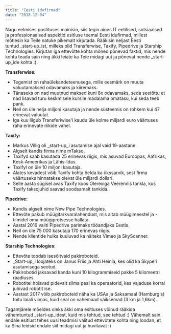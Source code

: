 ```yaml
---
title: "Eesti idufirmad"
date: "2018-12-04"
---
```


Nagu eelmises postituses mainisin, siis tegin aines IT eetilised, sotsiaalsed ja professionaalsed aspektid esitluse teemal Eesti idufirmad, millest mõtlesin ka Teile natuke pikemalt kirjutada. Rääkisin neljast Eesti tuntud _start-up_ist, milleks olid Transferwise, Taxify, Pipedrive ja Starship Technologies. Kirjutan iga ettevõtte kohta mõned põnevad faktid, mis nende kohta teada sain ning äkki leiate ka Teie midagi uut ja põnevat nende _start-up_ide kohta :).

**Transferwise:**

- Tegemist on rahaülekandeteenusega, mille eesmärk on muuta valuutamaksed odavamaks ja kiiremaks.
- Tänaseks on nad muutnud maksed kuni 8x odavamaks, seda seetõttu et nad lisavad turu keskmisele kursile madalama omatasu, kui seda teeb pank.
- Neil on üle nelja miljoni kasutaja ja nende süsteemis on rohkem kui 47 erinevat valuutat.
- Iga kuu liigub Transferiwise'i kaudu üle kolme miljardi euro väärtuses raha erinevate riikide vahel. 

**Taxify:**

- Markus Villig oli _start-up_i asutamise ajal vaid 19-aastane.
- Algselt kandis firma nime mTakso.
- Taxifyd saab kasutada 25 erinevas riigis, mis asuvad Euroopas, Aafrikas, Kesk-Ameerikas ja Lähis-Idas.
- Taxifyl on üle 10 miljoni kasutaja.
- Alates kevadest võib Taxify kohta öelda ka ükssarvik, sest firma väärtuseks hinnatakse olevat üle miljardi dollari.
- Selle aasta sügisel avas Taxify koos Olerexiga Veerennis tankla, kus Taxify taksojuhid saavad soodsamalt tankida.

**Pipedrive:**

- Kandis algselt nime New Pipe Technologies.
- Ettevõte pakub müügitarkvaralahendust, mis aitab müügimeestel ja -tiimidel oma müügiprotsesse hallata.
- Aastal 2016 valiti Pipedrive parimaks tööandjaks Eestis. 
- Neil on üle 75 000 kasutaja 170 erinevas riigis.
- Nende klientide hulka kuuluvad ka näiteks Vimeo ja SkyScanner.

**Starship Technologies:**

- Ettevõte toodab isesõitvaid pakiroboteid.
- _Start-up_i loojateks on Janus Friis ja Ahti Heinla, kes olid ka Skype'i asutamisega seotud. 
- Pakirobotid jaksavad kanda kuni 10 kilogrammiseid pakke 5 kilomeetri raadiuses. 
- Robotitel hoiavad pidevalt silma peal ka operaatorid, kes vajaduse korral juhivad robotit ise.
- Aastast 2017 võib pakiroboteid näha ka USAs ja Saksamaal (Hamburgis) toitu laiali viimas, kuid seal on vahemaad väiksemad (3 km ja 1,6km).

Tagantjärele mõeldes oleks äkki oma esitluses võinud rääkida vähemtuntud _start-up_idest, kuid mis tehtud, see tehtud :) Vähemalt sain endale esitlust tehes uusi teadmisi valitud ettevõtete kohta ning loodan, et ka Sina leidsid endale siit midagi uut ja huvitavat :)
